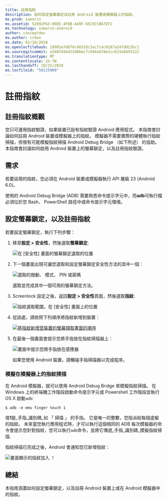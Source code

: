 ```yaml
---
title: 註冊指紋
description: 如何設定螢幕鎖定及註冊 Android 裝置或模擬器上的指紋。
ms.prod: xamarin
ms.assetid: 52092F63-00EE-4F8B-A49F-65C9CCBA7EF2
ms.technology: xamarin-android
author: conceptdev
ms.author: crdun
ms.date: 02/16/2018
ms.openlocfilehash: 18903a7d8f6c4033dc3ac7c4c0187a247d023bc1
ms.sourcegitcommit: e268fd44422d0bbc7c944a678e2cc633a0493122
ms.translationtype: MT
ms.contentlocale: zh-TW
ms.lasthandoff: 10/25/2018
ms.locfileid: "50115909"
---
```

# <a name="enrolling-a-fingerprint"></a>註冊指紋

## <a name="enrolling-a-fingerprint-overview"></a>註冊指紋概觀

您只可運用指紋驗證，如果裝置已設有指紋驗證 Android 應用程式。 本指南會討論如何註冊 Android 裝置或模擬器上的指紋。 模擬器不需要實際的硬體執行指紋掃描，但很有可能模擬指紋掃描 Android Debug Bridge （如下所述） 的協助。  本指南會討論如何啟用 Android 裝置上的螢幕鎖定，以及註冊指紋驗證。

## <a name="requirements"></a>需求

若要註冊的指紋，您必須在 Android 裝置或模擬器執行 API 層級 23 (Android 6.0)。

使用的 Android Debug Bridge (ADB) 需要熟悉命令提示字元中，而**adb**可執行檔必須位於您 Bash、 PowerShell 路徑中或命令提示字元環境。

## <a name="configuring-a-screen-lock-and-enrolling-a-fingerprint"></a>設定螢幕鎖定，以及註冊指紋 

若要設定螢幕鎖定，執行下列步驟：

1. 移至**設定 > 安全性**，然後選取**螢幕鎖定**:

    ![在 [安全性] 畫面的螢幕鎖定選取的位置](enrolling-fingerprint-images/testing-01.png)

2. 下一個畫面出現可讓您選取和設定螢幕鎖定安全性方法的其中一個： 

    ![選取的撥動、 模式、 PIN 或密碼](enrolling-fingerprint-images/testing-02.png)

   選取並完成其中一個可用的螢幕鎖定方法。

3. Screenlock 設定之後，返回**設定 > 安全性**頁面，然後選取**指紋**:

    ![指紋選取範圍，在 [安全性] 畫面上的位置](enrolling-fingerprint-images/testing-03.png)

4. 從該處，請依照下列順序將指紋新增到裝置：

    [![將指紋新增至裝置的螢幕擷取畫面的順序](enrolling-fingerprint-images/testing-04-sml.png)](enrolling-fingerprint-images/testing-04.png#lightbox)

5. 在最後一個畫面會提示您將手指放在指紋掃描器上： 

    ![畫面中提示您將手指放在感應器](enrolling-fingerprint-images/testing-05.png)

    如果您使用 Android 裝置，請觸碰手指掃描器以完成程序。 
    
    
### <a name="simulating-a-fingerprint-scan-on-the-emulator"></a>模擬在模擬器上的指紋掃描

在 Android 模擬器，就可以使用 Android Debug Bridge 來模擬指紋掃描。 在 Windows 上的終端機工作階段啟動命令提示字元或 Powershell 工作階段並執行 OS X 啟動`adb`:

```shell
$ adb -e emu finger touch 1
```

值**1**是_手指\_識別碼_如 「 掃描 」 的手指。 它是唯一的整數，您指派給每個虛擬的指紋。 未來當您執行應用程式時，才可以執行這個相同的 ADB 每次模擬器的命令會提示您針對指紋，您可以執行`adb`命令，並將它傳遞_手指\_識別碼_模擬指紋掃描.

指紋掃描已完成之後，Android 會通知您已新增指紋：  

![畫面顯示的指紋加入 ！](enrolling-fingerprint-images/testing-06.png)

## <a name="summary"></a>總結 

本指南涵蓋如何設定螢幕鎖定，以及註冊 Android 裝置上或在 Android 模擬器中的指紋。 

